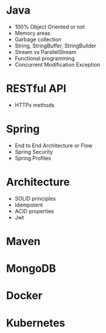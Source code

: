 # Java
- 100% Object Oriented or not
- Memory areas
- Garbage collection
- String, StringBuffer, StringBuilder
- Stream vs ParallelStream
- Functional programming
- Concurrent Modification Exception

# RESTful API
- HTTPs methods

# Spring
- End to End Architecture or Flow
- Spring Security
- Spring Profiles
  
# Architecture
- SOLID principles
- Idempotent
- ACID properties
- Jwt

# Maven

# MongoDB

# Docker

# Kubernetes
